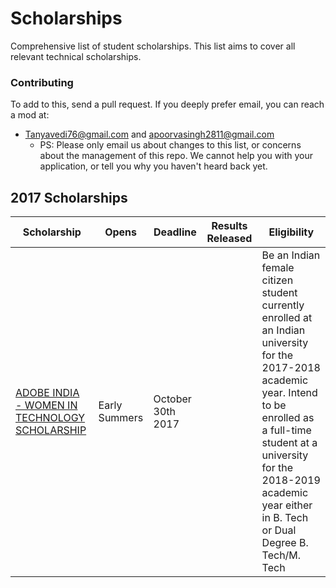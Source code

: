 # Scholarships

Comprehensive list of student scholarships. This list aims
to cover all relevant technical scholarships.

### Contributing

To add to this, send a pull request. If you deeply prefer
email, you can reach a mod at:
* Tanyavedi76@gmail.com and apoorvasingh2811@gmail.com
    * PS: Please only email us about changes to this list, or concerns about the
      management of this repo. We cannot help you with your application, or tell
      you why you haven't heard back yet.

## 2017 Scholarships
| Scholarship | Opens | Deadline | Results Released | Eligibility |
|-------|----------|-------------|------------------|-------------|
[ADOBE INDIA - WOMEN IN TECHNOLOGY SCHOLARSHIP](https://research.adobe.com/adobe-india-women-in-technology-scholarship/) | Early Summers | October 30th 2017 | | Be an Indian female citizen student currently enrolled at an Indian university for the 2017-2018 academic year. Intend to be enrolled as a full-time student at a university for the 2018-2019 academic year either in B. Tech or Dual Degree B. Tech/M. Tech|
